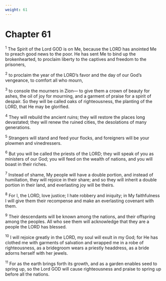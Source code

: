 ```yaml
---
weight: 61
---
```


# Chapter 61

<sup>1</sup> The Spirit of the Lord GOD is on Me, because the LORD has anointed Me to preach good news to the poor. He has sent Me to bind up the brokenhearted, to proclaim liberty to the captives and freedom to the prisoners, 

<sup>2</sup> to proclaim the year of the LORD’s favor and the day of our God’s vengeance, to comfort all who mourn, 

<sup>3</sup> to console the mourners in Zion— to give them a crown of beauty for ashes, the oil of joy for mourning, and a garment of praise for a spirit of despair. So they will be called oaks of righteousness, the planting of the LORD, that He may be glorified. 

<sup>4</sup> They will rebuild the ancient ruins; they will restore the places long devastated; they will renew the ruined cities, the desolations of many generations. 

<sup>5</sup> Strangers will stand and feed your flocks, and foreigners will be your plowmen and vinedressers. 

<sup>6</sup> But you will be called the priests of the LORD; they will speak of you as ministers of our God; you will feed on the wealth of nations, and you will boast in their riches. 

<sup>7</sup> Instead of shame, My people will have a double portion, and instead of humiliation, they will rejoice in their share; and so they will inherit a double portion in their land, and everlasting joy will be theirs. 

<sup>8</sup> For I, the LORD, love justice; I hate robbery and iniquity; in My faithfulness I will give them their recompense and make an everlasting covenant with them. 

<sup>9</sup> Their descendants will be known among the nations, and their offspring among the peoples. All who see them will acknowledge that they are a people the LORD has blessed. 

<sup>10</sup> I will rejoice greatly in the LORD, my soul will exult in my God; for He has clothed me with garments of salvation and wrapped me in a robe of righteousness, as a bridegroom wears a priestly headdress, as a bride adorns herself with her jewels. 

<sup>11</sup> For as the earth brings forth its growth, and as a garden enables seed to spring up, so the Lord GOD will cause righteousness and praise to spring up before all the nations. 


